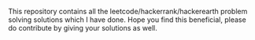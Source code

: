 This repository contains all the leetcode/hackerrank/hackerearth problem solving solutions which I have done.
Hope you find this beneficial, please do contribute by giving your solutions as well.
